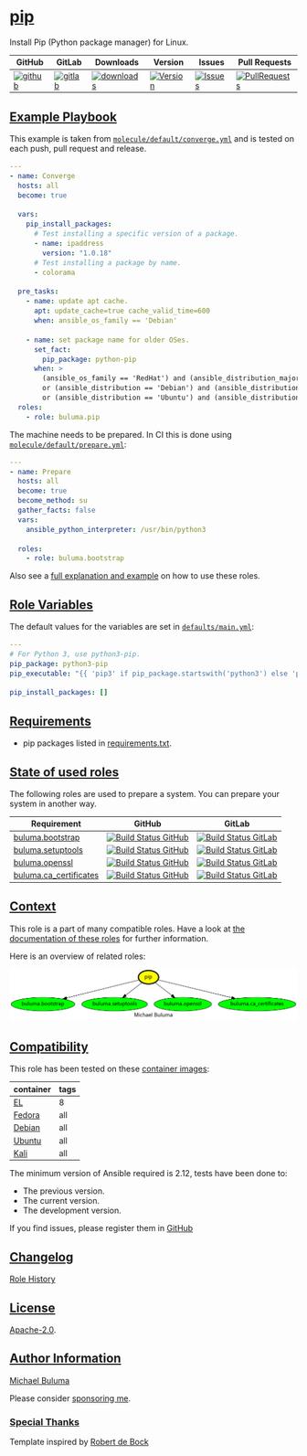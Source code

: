 # [pip](#pip)

Install Pip (Python package manager) for Linux.

|GitHub|GitLab|Downloads|Version|Issues|Pull Requests|
|------|------|-------|-------|------|-------------|
|[![github](https://github.com/buluma/ansible-role-pip/workflows/Ansible%20Molecule/badge.svg)](https://github.com/buluma/ansible-role-pip/actions)|[![gitlab](https://gitlab.com/shadowwalker/ansible-role-pip/badges/master/pipeline.svg)](https://gitlab.com/shadowwalker/ansible-role-pip)|[![downloads](https://img.shields.io/ansible/role/d/4802)](https://galaxy.ansible.com/buluma/pip)|[![Version](https://img.shields.io/github/release/buluma/ansible-role-pip.svg)](https://github.com/buluma/ansible-role-pip/releases/)|[![Issues](https://img.shields.io/github/issues/buluma/ansible-role-pip.svg)](https://github.com/buluma/ansible-role-pip/issues/)|[![PullRequests](https://img.shields.io/github/issues-pr-closed-raw/buluma/ansible-role-pip.svg)](https://github.com/buluma/ansible-role-pip/pulls/)|

## [Example Playbook](#example-playbook)

This example is taken from [`molecule/default/converge.yml`](https://github.com/buluma/ansible-role-pip/blob/master/molecule/default/converge.yml) and is tested on each push, pull request and release.

```yaml
---
- name: Converge
  hosts: all
  become: true

  vars:
    pip_install_packages:
      # Test installing a specific version of a package.
      - name: ipaddress
        version: "1.0.18"
      # Test installing a package by name.
      - colorama

  pre_tasks:
    - name: update apt cache.
      apt: update_cache=true cache_valid_time=600
      when: ansible_os_family == 'Debian'

    - name: set package name for older OSes.
      set_fact:
        pip_package: python-pip
      when: >
        (ansible_os_family == 'RedHat') and (ansible_distribution_major_version | int < 8)
        or (ansible_distribution == 'Debian') and (ansible_distribution_major_version | int < 10)
        or (ansible_distribution == 'Ubuntu') and (ansible_distribution_major_version | int < 18)
  roles:
    - role: buluma.pip
```

The machine needs to be prepared. In CI this is done using [`molecule/default/prepare.yml`](https://github.com/buluma/ansible-role-pip/blob/master/molecule/default/prepare.yml):

```yaml
---
- name: Prepare
  hosts: all
  become: true
  become_method: su
  gather_facts: false
  vars:
    ansible_python_interpreter: /usr/bin/python3

  roles:
    - role: buluma.bootstrap
```

Also see a [full explanation and example](https://buluma.github.io/how-to-use-these-roles.html) on how to use these roles.

## [Role Variables](#role-variables)

The default values for the variables are set in [`defaults/main.yml`](https://github.com/buluma/ansible-role-pip/blob/master/defaults/main.yml):

```yaml
---
# For Python 3, use python3-pip.
pip_package: python3-pip
pip_executable: "{{ 'pip3' if pip_package.startswith('python3') else 'pip' }}"

pip_install_packages: []
```

## [Requirements](#requirements)

- pip packages listed in [requirements.txt](https://github.com/buluma/ansible-role-pip/blob/master/requirements.txt).

## [State of used roles](#state-of-used-roles)

The following roles are used to prepare a system. You can prepare your system in another way.

| Requirement | GitHub | GitLab |
|-------------|--------|--------|
|[buluma.bootstrap](https://galaxy.ansible.com/buluma/bootstrap)|[![Build Status GitHub](https://github.com/buluma/ansible-role-bootstrap/workflows/Ansible%20Molecule/badge.svg)](https://github.com/buluma/ansible-role-bootstrap/actions)|[![Build Status GitLab](https://gitlab.com/shadowwalker/ansible-role-bootstrap/badges/master/pipeline.svg)](https://gitlab.com/shadowwalker/ansible-role-bootstrap)|
|[buluma.setuptools](https://galaxy.ansible.com/buluma/setuptools)|[![Build Status GitHub](https://github.com/buluma/ansible-role-setuptools/workflows/Ansible%20Molecule/badge.svg)](https://github.com/buluma/ansible-role-setuptools/actions)|[![Build Status GitLab](https://gitlab.com/shadowwalker/ansible-role-setuptools/badges/master/pipeline.svg)](https://gitlab.com/shadowwalker/ansible-role-setuptools)|
|[buluma.openssl](https://galaxy.ansible.com/buluma/openssl)|[![Build Status GitHub](https://github.com/buluma/ansible-role-openssl/workflows/Ansible%20Molecule/badge.svg)](https://github.com/buluma/ansible-role-openssl/actions)|[![Build Status GitLab](https://gitlab.com/shadowwalker/ansible-role-openssl/badges/master/pipeline.svg)](https://gitlab.com/shadowwalker/ansible-role-openssl)|
|[buluma.ca_certificates](https://galaxy.ansible.com/buluma/ca_certificates)|[![Build Status GitHub](https://github.com/buluma/ansible-role-ca_certificates/workflows/Ansible%20Molecule/badge.svg)](https://github.com/buluma/ansible-role-ca_certificates/actions)|[![Build Status GitLab](https://gitlab.com/shadowwalker/ansible-role-ca_certificates/badges/master/pipeline.svg)](https://gitlab.com/shadowwalker/ansible-role-ca_certificates)|

## [Context](#context)

This role is a part of many compatible roles. Have a look at [the documentation of these roles](https://buluma.github.io/) for further information.

Here is an overview of related roles:

![dependencies](https://raw.githubusercontent.com/buluma/ansible-role-pip/png/requirements.png "Dependencies")

## [Compatibility](#compatibility)

This role has been tested on these [container images](https://hub.docker.com/u/buluma):

|container|tags|
|---------|----|
|[EL](https://hub.docker.com/repository/docker/buluma/enterpriselinux/general)|8|
|[Fedora](https://hub.docker.com/repository/docker/buluma/fedora/general)|all|
|[Debian](https://hub.docker.com/repository/docker/buluma/debian/general)|all|
|[Ubuntu](https://hub.docker.com/repository/docker/buluma/ubuntu/general)|all|
|[Kali](https://hub.docker.com/repository/docker/buluma/kali/general)|all|

The minimum version of Ansible required is 2.12, tests have been done to:

- The previous version.
- The current version.
- The development version.

If you find issues, please register them in [GitHub](https://github.com/buluma/ansible-role-pip/issues)

## [Changelog](#changelog)

[Role History](https://github.com/buluma/ansible-role-pip/blob/master/CHANGELOG.md)

## [License](#license)

[Apache-2.0](https://github.com/buluma/ansible-role-pip/blob/master/LICENSE).

## [Author Information](#author-information)

[Michael Buluma](https://buluma.github.io/)

Please consider [sponsoring me](https://github.com/sponsors/buluma).

### [Special Thanks](#special-thanks)

Template inspired by [Robert de Bock](https://github.com/robertdebock)
